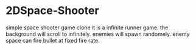 # 2DSpace-Shooter
simple space shooter game clone
it is a infinite runner game.
the background will scroll to infinitely.
enemies will spawn randomely.
enemy space can fire bullet at fixed fire rate.


